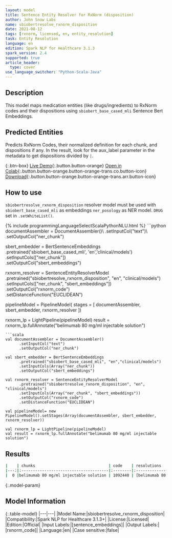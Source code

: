 ```yaml
---
layout: model
title: Sentence Entity Resolver for RxNorm (disposition)
author: John Snow Labs
name: sbiobertresolve_rxnorm_disposition
date: 2021-08-12
tags: [rxnorm, licensed, en, entity_resolution]
task: Entity Resolution
language: en
edition: Spark NLP for Healthcare 3.1.3
spark_version: 2.4
supported: true
article_header:
  type: cover
use_language_switcher: "Python-Scala-Java"
---
```


## Description

This model maps medication entities (like drugs/ingredients) to RxNorm codes and their dispositions using `sbiobert_base_cased_mli` Sentence Bert Embeddings.

## Predicted Entities

Predicts RxNorm Codes, their normalized definition for each chunk, and dispositions if any. In the result, look for the aux_label parameter in the metadata to get dispositions divided by `|`.

{:.btn-box}
[Live Demo](https://demo.johnsnowlabs.com/healthcare/ER_RXNORM/){:.button.button-orange}
[Open in Colab](https://colab.research.google.com/github/JohnSnowLabs/spark-nlp-workshop/blob/master/tutorials/streamlit_notebooks/healthcare/ER_RXNORM.ipynb){:.button.button-orange.button-orange-trans.co.button-icon}
[Download](https://s3.amazonaws.com/auxdata.johnsnowlabs.com/clinical/models/sbiobertresolve_rxnorm_disposition_en_3.1.3_2.4_1628792971821.zip){:.button.button-orange.button-orange-trans.arr.button-icon}

## How to use

```sbiobertresolve_rxnorm_disposition``` resolver model must be used with ```sbiobert_base_cased_mli``` as embeddings ```ner_posology``` as NER model. ```DRUG``` set in ```.setWhiteList()```.

<div class="tabs-box" markdown="1">
{% include programmingLanguageSelectScalaPythonNLU.html %}
```python
documentAssembler = DocumentAssembler()\
      .setInputCol("text")\
      .setOutputCol("ner_chunk")

sbert_embedder = BertSentenceEmbeddings\
      .pretrained('sbiobert_base_cased_mli', 'en','clinical/models')\
      .setInputCols(["ner_chunk"])\
      .setOutputCol("sbert_embeddings")

rxnorm_resolver = SentenceEntityResolverModel\
      .pretrained("sbiobertresolve_rxnorm_disposition", "en", "clinical/models") \
      .setInputCols(["ner_chunk", "sbert_embeddings"]) \
      .setOutputCol("rxnorm_code")\
      .setDistanceFunction("EUCLIDEAN")

pipelineModel = PipelineModel(
    stages = [
        documentAssembler,
        sbert_embedder,
        rxnorm_resolver
    ])

rxnorm_lp = LightPipeline(pipelineModel)
result = rxnorm_lp.fullAnnotate("belimumab 80 mg/ml injectable solution")
```
```scala
val documentAssembler = DocumentAssembler()
      .setInputCol("text")
      .setOutputCol("ner_chunk")

val sbert_embedder = BertSentenceEmbeddings
      .pretrained("sbiobert_base_cased_mli", "en","clinical/models")
      .setInputCols(Array("ner_chunk"))
      .setOutputCol("sbert_embeddings")

val rxnorm_resolver = SentenceEntityResolverModel
      .pretrained("sbiobertresolve_rxnorm_disposition", "en", "clinical/models")
      .setInputCols(Array("ner_chunk", "sbert_embeddings"))
      .setOutputCol("rxnorm_code")
      .setDistanceFunction("EUCLIDEAN")

val pipelineModel= new PipelineModel().setStages(Array(documentAssembler, sbert_embedder, rxnorm_resolver))

val rxnorm_lp = LightPipeline(pipelineModel)
val result = rxnorm_lp.fullAnnotate("belimumab 80 mg/ml injectable solution")
```
</div>

## Results

```bash
|    | chunks                                | code    | resolutions                                                                                                                                                                                 | all_codes                                         | all_k_aux_labels                                                                            | all_distances                                 |
|---:|:--------------------------------------|:--------|:--------------------------------------------------------------------------------------------------------------------------------------------------------------------------------------------|:--------------------------------------------------|:--------------------------------------------------------------------------------------------|:----------------------------------------------|
|  0 |belimumab 80 mg/ml injectable solution | 1092440 | [belimumab 80 mg/ml injectable solution, belimumab 80 mg/ml injectable solution [benlysta], ifosfamide 80 mg/ml injectable solution, belimumab 80 mg/ml [benlysta], belimumab 80 mg/ml, ...]| [1092440, 1092444, 107034, 1092442, 1092438, ...] | [Immunomodulator, Immunomodulator, Alkylating agent, Immunomodulator, Immunomodulator, ...] | [0.0000, 0.0145, 0.0479, 0.0619, 0.0636, ...] |
```

{:.model-param}
## Model Information

{:.table-model}
|---|---|
|Model Name:|sbiobertresolve_rxnorm_disposition|
|Compatibility:|Spark NLP for Healthcare 3.1.3+|
|License:|Licensed|
|Edition:|Official|
|Input Labels:|[sentence_embeddings]|
|Output Labels:|[rxnorm_code]|
|Language:|en|
|Case sensitive:|false|
